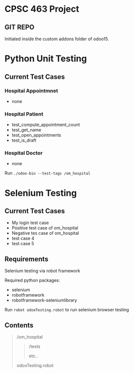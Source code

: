 # CPSC 463 Project
## GIT REPO
Initiated inside the custom addons folder of odoo15.

# Python Unit Testing 
## Current Test Cases
### Hospital Appointmnet
- none
### Hospital Patient
- test_compute_appointment_count
- test_get_name
- test_open_appointments
- test_is_draft
### Hospital Doctor
- none

Run ```./odoo-bin --test-tags /om_hospital```

# Selenium Testing
## Current Test Cases
- My login test case
- Positive test case of om_hospital
- Negative tes case of om_hospital
- test case 4
- test case 5

## Requirements
Selenium testing via robot framework

Required python packages:
- selenium
- robotframework
- robotframework-seleniumlibrary

Run ```robot odooTesting.robot``` to run selenium browser testing

## Contents
> /om_hospital
> > /tests
> >
> > etc..
>
> odooTesting.robot
